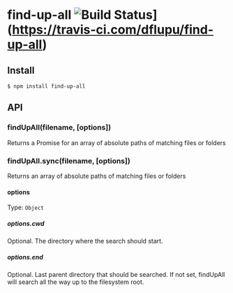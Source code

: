# find-up-all ![Build Status](https://travis-ci.com/dflupu/find-up-all.svg?branch=master)](https://travis-ci.com/dflupu/find-up-all)

## Install

```
$ npm install find-up-all
```

## API

### findUpAll(filename, [options])
Returns a Promise for an array of absolute paths of matching files or folders

### findUpAll.sync(filename, [options])
Returns an array of absolute paths of matching files or folders

#### options
Type: `Object`

##### options.cwd
Optional. The directory where the search should start.

##### options.end
Optional. Last parent directory that should be searched. If not set, findUpAll will search all the way up to the filesystem root.
